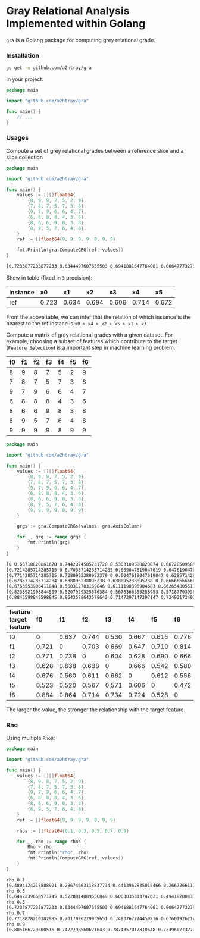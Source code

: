 Gray Relational Analysis Implemented within Golang
========================

`gra` is a Golang package for computing grey relational grade.

### Installation

```bash
go get -u github.com/a2htray/gra
```

In your project:

```go
package main

import "github.com/a2htray/gra"

func main() {
    // ...
}
```

### Usages

Compute a set of grey relational grades between a reference slice and a slice collection

```go
package main

import "github.com/a2htray/gra"

func main() {
    values := [][]float64{
        {8, 9, 8, 7, 5, 2, 9},
        {7, 8, 7, 5, 7, 3, 8},
        {9, 7, 9, 6, 6, 4, 7},
        {6, 8, 8, 8, 4, 3, 6},
        {8, 6, 6, 9, 8, 3, 8},
        {8, 9, 5, 7, 6, 4, 8},
    }
    ref := []float64{9, 9, 9, 9, 8, 9, 9}

    fmt.Println(gra.ComputeGRG(ref, values))
}
```

```bash
[0.7233877233877233 0.6344497607655503 0.6941881647764001 0.6064777327935222 0.7144142407300302 0.6723877429759783]
```

Show in table (fixed in `3` precision):

|instance|x0|x1|x2|x3|x4|x5|
|:---|:---|:---|:---|:---|:---|:---|
|ref|0.723|0.634|0.694|0.606|0.714|0.672|

From the above table, we can infer that the relation of which instance is the nearest to the ref instace is `x0 > x4 > x2 > x5 > x1 > x3`.

Compute a matrix of grey relational grades with a given dataset. For example, choosing a subset of features which contribute to the target (`Feature Selection`) is a important step in machine learning problem.

|f0|f1|f2|f3|f4|f5|f6|
|:---|:---|:---|:---|:---|:---|:---|
|8|9|8|7|5|2|9|
|7|8|7|5|7|3|8|
|9|7|9|6|6|4|7|
|6|8|8|8|4|3|6|
|8|6|6|9|8|3|8|
|8|9|5|7|6|4|8|
|9|9|9|9|8|9|9|

```go
package main

import "github.com/a2htray/gra"

func main() {
    values := [][]float64{
        {8, 9, 8, 7, 5, 2, 9},
        {7, 8, 7, 5, 7, 3, 8},
        {9, 7, 9, 6, 6, 4, 7},
        {6, 8, 8, 8, 4, 3, 6},
        {8, 6, 6, 9, 8, 3, 8},
        {8, 9, 5, 7, 6, 4, 8},
        {9, 9, 9, 9, 8, 9, 9},
    }

	grgs := gra.ComputeGRGs(values, gra.AxisColumn)

    for _, grg := range grgs {
        fmt.Println(grg)
    }
}
```

```bash
[0 0.63718820861678 0.7442874585731728 0.5303109588823874 0.6672850958565244 0.6155590441304727 0.776953205524634]
[0.7214285714285715 0 0.7035714285714285 0.669047619047619 0.6476190476190475 0.7107142857142856 0.8142857142857143]
[0.7714285714285715 0.7380952380952379 0 0.6047619047619047 0.6285714285714284 0.6904761904761906 0.6666666666666665]
[0.6285714285714284 0.638095238095238 0.638095238095238 0 0.6666666666666665 0.5428571428571427 0.5809523809523809]
[0.6763553906411048 0.560312703169846 0.6111190396904683 0.6626548055119484 0 0.6128633271490413 0.5566972709829853]
[0.5233921908844509 0.5207929325576384 0.5678366353288953 0.5718770393692992 0.6064536770419123 0 0.4722099366062214]
[0.8845598845598845 0.8643578643578642 0.7147297147297147 0.7349317349317349 0.7246753246753246 0.5286360698125403 0]
```

|feature<br />target feature|f0|f1|f2|f3|f4|f5|f6|
|:---|:---|:---|:---|:---|:---|:---|:---|
|f0|0|0.637|0.744|0.530|0.667|0.615|0.776|
|f1|0.721|0|0.703|0.669|0.647|0.710|0.814|
|f2|0.771|0.738|0|0.604|0.628|0.690|0.666|
|f3|0.628|0.638|0.638|0|0.666|0.542|0.580|
|f4|0.676|0.560|0.611|0.662|0|0.612|0.556|
|f5|0.523|0.520|0.567|0.571|0.606|0|0.472|
|f6|0.884|0.864|0.714|0.734|0.724|0.528|0|

The larger the value, the stronger the relationship with the target feature.

### Rho

Using multiple `Rho`s:

```go
package main

import "github.com/a2htray/gra"

func main() {
    values := [][]float64{
        {8, 9, 8, 7, 5, 2, 9},
        {7, 8, 7, 5, 7, 3, 8},
        {9, 7, 9, 6, 6, 4, 7},
        {6, 8, 8, 8, 4, 3, 6},
        {8, 6, 6, 9, 8, 3, 8},
        {8, 9, 5, 7, 6, 4, 8},
    }
    ref := []float64{9, 9, 9, 9, 8, 9, 9}

    rhos := []float64{0.1, 0.3, 0.5, 0.7, 0.9}

    for _, rho := range rhos {
        Rho = rho
        fmt.Println("rho", rho)
        fmt.Println(ComputeGRG(ref, values))
    }
}
```

```bash
rho 0.1
[0.4804124215888921 0.28674663118837734 0.4413962835015466 0.2667266111683574 0.4723407717261975 0.37339873114854993]
rho 0.3
[0.6442239668971745 0.5228814089656849 0.6063035313747621 0.49418700437458024 0.6339467686716264 0.5741808423641642]
rho 0.5
[0.7233877233877233 0.6344497607655503 0.6941881647764001 0.6064777327935222 0.7144142407300302 0.6723877429759783]
rho 0.7
[0.7718828210182985 0.7017026229939651 0.7493767774450216 0.6760192621427451 0.7644377946671621 0.7324025852753301]
rho 0.9
[0.805166729600516 0.7472798560621643 0.7874357017810648 0.7239607732794203 0.7990087469841305 0.7733246136782282]
```